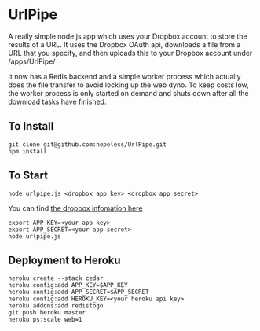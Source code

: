 UrlPipe
=======

A really simple node.js app which uses your Dropbox account to store the results of a URL. It uses the Dropbox OAuth api, downloads a file from a URL that you specify, and then uploads this to your Dropbox account under /apps/UrlPipe/

It now has a Redis backend and a simple worker process which actually does the file transfer to avoid locking up the web dyno. To keep costs low, the worker process is only started on demand and shuts down after all the download tasks have finished.

To Install
----------

	git clone git@github.com:hopeless/UrlPipe.git
	npm install

To Start
--------

	node urlpipe.js <dropbox app key> <dropbox app secret>

You can find [the dropbox infomation here](https://www.dropbox.com/developers/apps)

	export APP_KEY=<your app key>
	export APP_SECRET=<your app secret>
	node urlpipe.js

Deployment to Heroku
--------------------

	heroku create --stack cedar
	heroku config:add APP_KEY=$APP_KEY
	heroku config:add APP_SECRET=$APP_SECRET
	heroku config:add HEROKU_KEY=<your heroku api key>
	heroku addons:add redistogo
	git push heroku master
	heroku ps:scale web=1
	